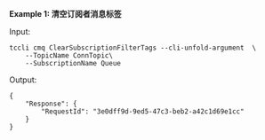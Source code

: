 **Example 1: 清空订阅者消息标签**



Input: 

```
tccli cmq ClearSubscriptionFilterTags --cli-unfold-argument  \
    --TopicName ConnTopic\
    --SubscriptionName Queue
```

Output: 
```
{
    "Response": {
        "RequestId": "3e0dff9d-9ed5-47c3-beb2-a42c1d69e1cc"
    }
}
```

